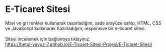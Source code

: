 # E-Ticaret Sitesi
Mavi ve gri renkler kullanarak tasarladığım, sade arayüze sahip, HTML, CSS ve JavaScript kullanarak hazırladığım, responsive bir e-ticaret sitesi.<br><br>
Siteyi incelemek için bağlantıya tıklayınız.<br>
https://betul-yavuz-7.github.io/E-Ticaret-Sitesi-Projesi/E-Ticaret-Sitesi/
